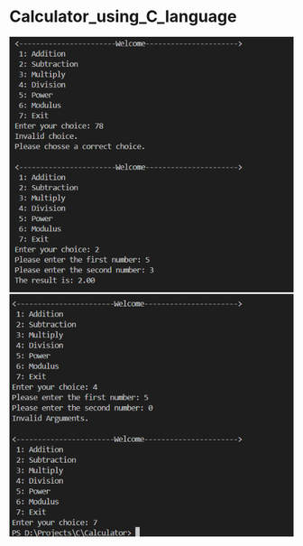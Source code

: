 # Calculator_using_C_language
![Image Alt](https://raw.githubusercontent.com/rupjit23/Calculator_using_C_language/refs/heads/main/Screenshot%202025-03-22%20161137.png)
![Image Alt](https://raw.githubusercontent.com/rupjit23/Calculator_using_C_language/refs/heads/main/Screenshot%202025-03-22%20161106.png)
